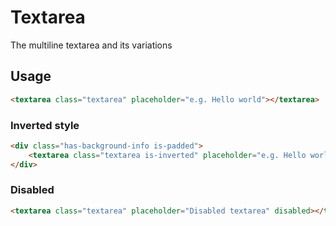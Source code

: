 # Textarea

The multiline textarea and its variations 

## Usage

```html
<textarea class="textarea" placeholder="e.g. Hello world"></textarea>
```

### Inverted style

```html
<div class="has-background-info is-padded">
    <textarea class="textarea is-inverted" placeholder="e.g. Hello world"></textarea>
</div>
```

### Disabled

```html
<textarea class="textarea" placeholder="Disabled textarea" disabled></textarea>
```


